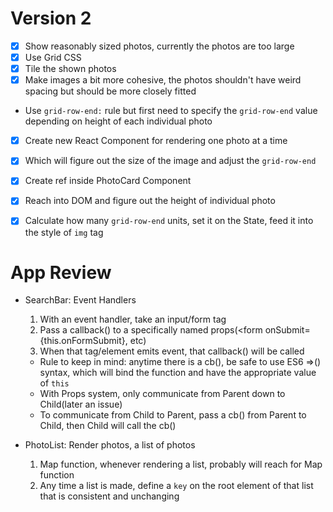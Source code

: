 # Version 2
- [x] Show reasonably sized photos, currently the photos are too large
- [x] Use Grid CSS
- [x] Tile the shown photos
- [x] Make images a bit more cohesive, the photos shouldn't have weird spacing but should be more closely fitted

- Use `grid-row-end:` rule but first need to specify the `grid-row-end` value depending on height of each individual photo
- [x] Create new React Component for rendering one photo at a time
- [x] Which will figure out the size of the image and adjust the `grid-row-end`
- [x] Create ref inside PhotoCard Component
- [x] Reach into DOM and figure out the height of individual photo
- [x] Calculate how many `grid-row-end` units, set it on the State, feed it into the style of `img` tag


# App Review
- SearchBar: Event Handlers
  1. With an event handler, take an input/form tag
  2. Pass a callback() to a specifically named props(<form onSubmit={this.onFormSubmit}, etc)
  3. When that tag/element emits event, that callback() will be called
  - Rule to keep in mind: anytime there is a cb(), be safe to use ES6 =>() syntax, which will bind the function and have the appropriate value of `this`
  - With Props system, only communicate from Parent down to Child(later an issue)
  - To communicate from Child to Parent, pass a cb() from Parent to Child, then Child will call the cb()

- PhotoList: Render photos, a list of photos
  1. Map function, whenever rendering a list, probably will reach for Map function
  2. Any time a list is made, define a `key` on the root element of that list that is consistent and unchanging

